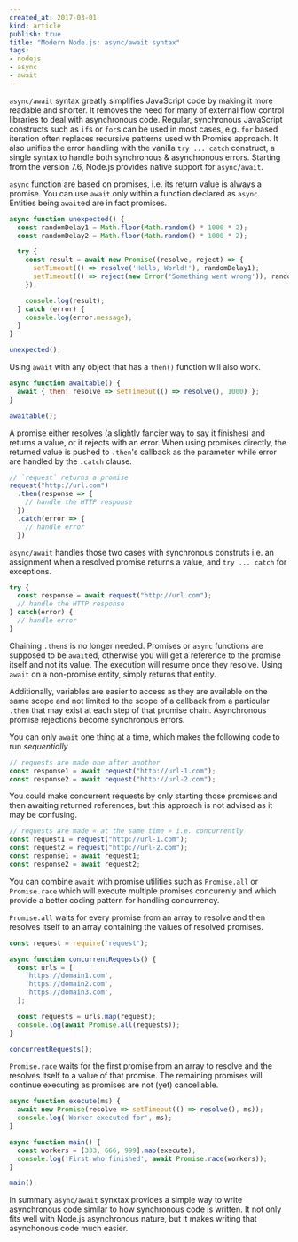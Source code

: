 ```yaml
---
created_at: 2017-03-01
kind: article
publish: true
title: "Modern Node.js: async/await syntax"
tags:
- nodejs
- async
- await
---
```


`async/await` syntax greatly simplifies JavaScript code by making it more readable and shorter. It removes the need for many of external flow control libraries to deal with asynchronous code. Regular, synchronous JavaScript constructs such as `if`s or `for`s can be used in most cases, e.g. `for` based iteration often replaces recursive patterns used with Promise approach. It also unifies the error handling with the vanilla `try ... catch` construct, a single syntax to handle both synchronous & asynchronous errors. Starting from the version 7.6, Node.js provides native support for `async/await`.

`async` function are based on promises, i.e. its return value is always a promise. You can use `await` only within a function declared as `async`. Entities being `await`ed are in fact promises.

```js
async function unexpected() {
  const randomDelay1 = Math.floor(Math.random() * 1000 * 2);
  const randomDelay2 = Math.floor(Math.random() * 1000 * 2);

  try {
    const result = await new Promise((resolve, reject) => {
      setTimeout(() => resolve('Hello, World!'), randomDelay1);
      setTimeout(() => reject(new Error('Something went wrong')), randomDelay2);
    });

    console.log(result);
  } catch (error) {
    console.log(error.message);
  }
}

unexpected();
```

Using `await` with any object that has a `then()` function will also work.

```js
async function awaitable() {
  await { then: resolve => setTimeout(() => resolve(), 1000) };
}

awaitable();
```

A promise either resolves (a slightly fancier way to say it finishes) and returns a value, or it rejects with an error. When using promises directly, the returned value is pushed to `.then`'s callback as the parameter while error are handled by the `.catch` clause.

```js
// `request` returns a promise
request("http://url.com")
  .then(response => {
    // handle the HTTP response
  })
  .catch(error => {
    // handle error
  })
```

`async/await` handles those two cases with synchronous construts i.e. an assignment when a resolved promise returns a value, and `try ... catch` for exceptions.

```js
try {
  const response = await request("http://url.com");
  // handle the HTTP response
} catch(error) {
  // handle error
}
```

Chaining `.then`s is no longer needed. Promises or `async` functions are supposed to be `await`ed, otherwise you will get a reference to the promise itself and not its value. The execution will resume once they resolve. Using `await` on a non-promise entity, simply returns that entity.

Additionally, variables are easier to access as they are available on the same scope and not limited to the scope of a callback from a particular `.then`  that may exist at each step of that promise chain. Asynchronous promise rejections become synchronous errors.

You can only `await` one thing at a time, which makes the following code to run *sequentially*

```js
// requests are made one after another
const response1 = await request("http://url-1.com");
const response2 = await request("http://url-2.com");
```

You could make concurrent requests by only starting those promises and then awaiting returned references, but this approach is not advised as it may be confusing.

```js
// requests are made « at the same time » i.e. concurrently
const request1 = request("http://url-1.com");
const request2 = request("http://url-2.com");
const response1 = await request1;
const response2 = await request2;
```

You can combine `await` with promise utilities such as `Promise.all` or `Promise.race` which will execute multiple promises concurenly and which provide a better coding pattern for handling concurrency.

`Promise.all` waits for every promise from an array to resolve and then resolves itself to an array containing the values of resolved promises.

```js
const request = require('request');

async function concurrentRequests() {
  const urls = [
    'https://domain1.com',
    'https://domain2.com',
    'https://domain3.com',
  ];

  const requests = urls.map(request);
  console.log(await Promise.all(requests));
}

concurrentRequests();
```

`Promise.race` waits for the first promise from an array to resolve and the resolves itself to a value of that promise. The remaining promises will continue executing as promises are not (yet) cancellable.

```js
async function execute(ms) {
  await new Promise(resolve => setTimeout(() => resolve(), ms));
  console.log('Worker executed for', ms);
}

async function main() {
  const workers = [333, 666, 999].map(execute);
  console.log('First who finished', await Promise.race(workers));
}

main();
```

In summary `async/await`  synxtax provides a simple way to write asynchronous code similar to how synchronous code is written. It not only fits well with Node.js asynchronous nature, but it makes writing that asynchonous code much easier.
